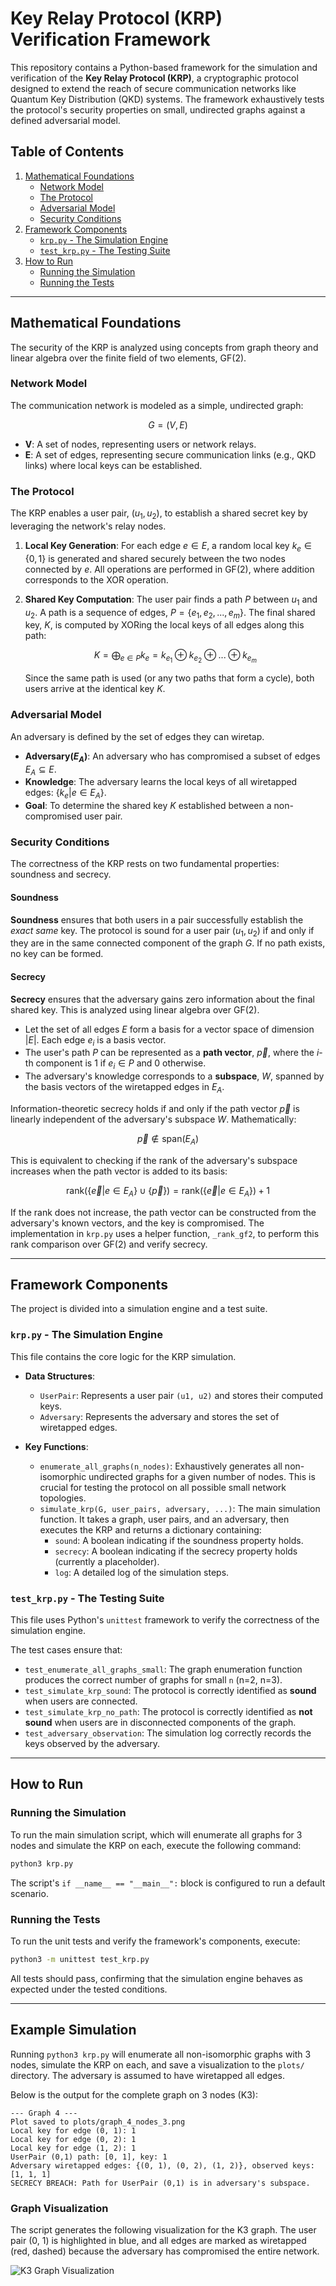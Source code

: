 # Key Relay Protocol (KRP) Verification Framework

This repository contains a Python-based framework for the simulation and verification of the **Key Relay Protocol (KRP)**, a cryptographic protocol designed to extend the reach of secure communication networks like Quantum Key Distribution (QKD) systems. The framework exhaustively tests the protocol's security properties on small, undirected graphs against a defined adversarial model.

## Table of Contents
1. [Mathematical Foundations](#mathematical-foundations)
   - [Network Model](#network-model)
   - [The Protocol](#the-protocol)
   - [Adversarial Model](#adversarial-model)
   - [Security Conditions](#security-conditions)
2. [Framework Components](#framework-components)
   - [`krp.py` - The Simulation Engine](#krppy---the-simulation-engine)
   - [`test_krp.py` - The Testing Suite](#test_krppy---the-testing-suite)
3. [How to Run](#how-to-run)
   - [Running the Simulation](#running-the-simulation)
   - [Running the Tests](#running-the-tests)

---

## Mathematical Foundations

The security of the KRP is analyzed using concepts from graph theory and linear algebra over the finite field of two elements, GF(2).

### Network Model

The communication network is modeled as a simple, undirected graph:

$$ G = (V, E) $$

- **V**: A set of nodes, representing users or network relays.
- **E**: A set of edges, representing secure communication links (e.g., QKD links) where local keys can be established.

### The Protocol

The KRP enables a user pair, $(u_1, u_2)$, to establish a shared secret key by leveraging the network's relay nodes.

1.  **Local Key Generation**: For each edge $e \in E$, a random local key $k_e \in \{0, 1\}$ is generated and shared securely between the two nodes connected by $e$. All operations are performed in GF(2), where addition corresponds to the XOR operation.

2.  **Shared Key Computation**: The user pair finds a path $P$ between $u_1$ and $u_2$. A path is a sequence of edges, $P = \{e_1, e_2, ..., e_m\}$. The final shared key, $K$, is computed by XORing the local keys of all edges along this path:

    $$ K = \bigoplus_{e \in P} k_e = k_{e_1} \oplus k_{e_2} \oplus ... \oplus k_{e_m} $$

    Since the same path is used (or any two paths that form a cycle), both users arrive at the identical key $K$.

### Adversarial Model

An adversary is defined by the set of edges they can wiretap.

- **Adversary($E_A$)**: An adversary who has compromised a subset of edges $E_A \subseteq E$.
- **Knowledge**: The adversary learns the local keys of all wiretapped edges: $\{k_e | e \in E_A\}$.
- **Goal**: To determine the shared key $K$ established between a non-compromised user pair.

### Security Conditions

The correctness of the KRP rests on two fundamental properties: soundness and secrecy.

#### Soundness

**Soundness** ensures that both users in a pair successfully establish the *exact same* key. The protocol is sound for a user pair $(u_1, u_2)$ if and only if they are in the same connected component of the graph $G$. If no path exists, no key can be formed.

#### Secrecy

**Secrecy** ensures that the adversary gains zero information about the final shared key. This is analyzed using linear algebra over GF(2).

- Let the set of all edges $E$ form a basis for a vector space of dimension $|E|$. Each edge $e_i$ is a basis vector.
- The user's path $P$ can be represented as a **path vector**, $\vec{p}$, where the $i$-th component is 1 if $e_i \in P$ and 0 otherwise.
- The adversary's knowledge corresponds to a **subspace**, $W$, spanned by the basis vectors of the wiretapped edges in $E_A$.

Information-theoretic secrecy holds if and only if the path vector $\vec{p}$ is linearly independent of the adversary's subspace $W$. Mathematically:

$$ \vec{p} \notin \text{span}(E_A) $$

This is equivalent to checking if the rank of the adversary's subspace increases when the path vector is added to its basis:

$$ \text{rank}(\{\vec{e} | e \in E_A\} \cup \{\vec{p}\}) = \text{rank}(\{\vec{e} | e \in E_A\}) + 1 $$

If the rank does not increase, the path vector can be constructed from the adversary's known vectors, and the key is compromised. The implementation in `krp.py` uses a helper function, `_rank_gf2`, to perform this rank comparison over GF(2) and verify secrecy.

---

## Framework Components

The project is divided into a simulation engine and a test suite.

### `krp.py` - The Simulation Engine

This file contains the core logic for the KRP simulation.

- **Data Structures**:
  - `UserPair`: Represents a user pair `(u1, u2)` and stores their computed keys.
  - `Adversary`: Represents the adversary and stores the set of wiretapped edges.

- **Key Functions**:
  - `enumerate_all_graphs(n_nodes)`: Exhaustively generates all non-isomorphic undirected graphs for a given number of nodes. This is crucial for testing the protocol on all possible small network topologies.
  - `simulate_krp(G, user_pairs, adversary, ...)`: The main simulation function. It takes a graph, user pairs, and an adversary, then executes the KRP and returns a dictionary containing:
    - `sound`: A boolean indicating if the soundness property holds.
    - `secrecy`: A boolean indicating if the secrecy property holds (currently a placeholder).
    - `log`: A detailed log of the simulation steps.

### `test_krp.py` - The Testing Suite

This file uses Python's `unittest` framework to verify the correctness of the simulation engine.

The test cases ensure that:

- `test_enumerate_all_graphs_small`: The graph enumeration function produces the correct number of graphs for small `n` (n=2, n=3).
- `test_simulate_krp_sound`: The protocol is correctly identified as **sound** when users are connected.
- `test_simulate_krp_no_path`: The protocol is correctly identified as **not sound** when users are in disconnected components of the graph.
- `test_adversary_observation`: The simulation log correctly records the keys observed by the adversary.

---

## How to Run

### Running the Simulation

To run the main simulation script, which will enumerate all graphs for 3 nodes and simulate the KRP on each, execute the following command:

```bash
python3 krp.py
```

The script's `if __name__ == "__main__":` block is configured to run a default scenario.

### Running the Tests

To run the unit tests and verify the framework's components, execute:

```bash
python3 -m unittest test_krp.py
```

All tests should pass, confirming that the simulation engine behaves as expected under the tested conditions.

---

## Example Simulation

Running `python3 krp.py` will enumerate all non-isomorphic graphs with 3 nodes, simulate the KRP on each, and save a visualization to the `plots/` directory. The adversary is assumed to have wiretapped all edges.

Below is the output for the complete graph on 3 nodes (K3):

```
--- Graph 4 ---
Plot saved to plots/graph_4_nodes_3.png
Local key for edge (0, 1): 1
Local key for edge (0, 2): 1
Local key for edge (1, 2): 1
UserPair (0,1) path: [0, 1], key: 1
Adversary wiretapped edges: {(0, 1), (0, 2), (1, 2)}, observed keys: [1, 1, 1]
SECRECY BREACH: Path for UserPair (0,1) is in adversary's subspace.
```

### Graph Visualization

The script generates the following visualization for the K3 graph. The user pair (0, 1) is highlighted in blue, and all edges are marked as wiretapped (red, dashed) because the adversary has compromised the entire network.

![K3 Graph Visualization](plots/graph_4_nodes_3.png)

